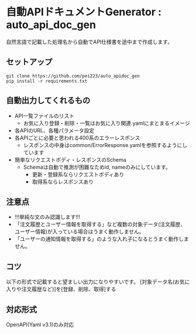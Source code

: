 # 自動APIドキュメントGenerator : auto_api_doc_gen

自然言語で記載した処理名から自動でAPI仕様書を途中まで作成します。

## セットアップ

```
git clone https://github.com/pei223/auto_apidoc_gen
pip install -r requirements.txt
```

## 自動出力してくれるもの
- API一覧ファイルのリスト
    - お気に入り登録・削除・一覧はお気に入り関連.yamlにまとまるイメージ
- 各APIのURL、各種パラメータ設定
- 各APIごとに必要と思われる400系のエラーレスポンス
    - レスポンスの中身はcommon/ErrorResponse.yamlを参照するようにしています
- 簡単なリクエストボディ・レスポンスのSchema
    - Schemaは自動で推測が困難なためid, nameのみにしています。
        - 更新・登録系ならリクエストボディあり
        - 取得系ならレスポンスあり


## 注意点
- !!!単純な文のみ認識します!!!
- 「注文履歴とユーザー情報を取得する」など複数の対象データ(注文履歴、ユーザー情報)が入っている場合はうまく動作しません。
- 「ユーザーの通知情報を取得する」のような入れ子になるとうまく動作しません。


## コツ
以下の形式で記載すると望ましい出力になりやすいです。
[対象データ名(お気に入りや注文履歴など)]を[登録、削除、取得]する


## 対応形式
OpenAPI(Yaml v3.1)のみ対応